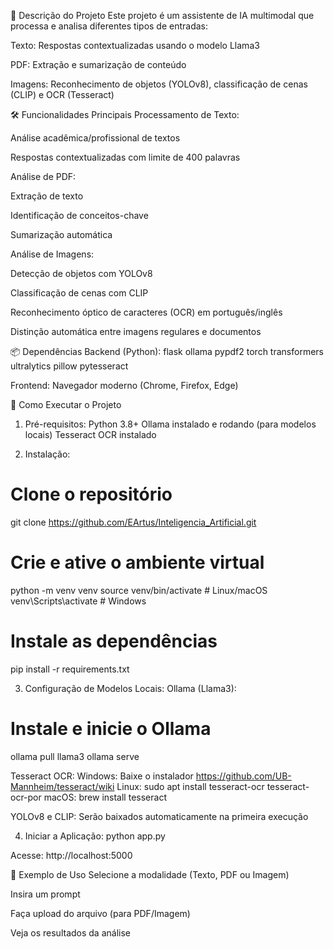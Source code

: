 📌 Descrição do Projeto
Este projeto é um assistente de IA multimodal que processa e analisa diferentes tipos de entradas:

Texto: Respostas contextualizadas usando o modelo Llama3

PDF: Extração e sumarização de conteúdo

Imagens: Reconhecimento de objetos (YOLOv8), classificação de cenas (CLIP) e OCR (Tesseract)

🛠️ Funcionalidades Principais
Processamento de Texto:

Análise acadêmica/profissional de textos

Respostas contextualizadas com limite de 400 palavras

Análise de PDF:

Extração de texto

Identificação de conceitos-chave

Sumarização automática

Análise de Imagens:

Detecção de objetos com YOLOv8

Classificação de cenas com CLIP

Reconhecimento óptico de caracteres (OCR) em português/inglês

Distinção automática entre imagens regulares e documentos

📦 Dependências
Backend (Python):
flask
ollama
pypdf2
torch
transformers
ultralytics
pillow
pytesseract

Frontend:
Navegador moderno (Chrome, Firefox, Edge)



🚀 Como Executar o Projeto
1. Pré-requisitos:
Python 3.8+
Ollama instalado e rodando (para modelos locais)
Tesseract OCR instalado

2. Instalação:
# Clone o repositório
git clone https://github.com/EArtus/Inteligencia_Artificial.git

# Crie e ative o ambiente virtual
python -m venv venv
source venv/bin/activate  # Linux/macOS
venv\Scripts\activate     # Windows

# Instale as dependências
pip install -r requirements.txt


3. Configuração de Modelos Locais:
Ollama (Llama3):
# Instale e inicie o Ollama
ollama pull llama3
ollama serve



Tesseract OCR:
Windows: Baixe o instalador https://github.com/UB-Mannheim/tesseract/wiki
Linux: sudo apt install tesseract-ocr tesseract-ocr-por
macOS: brew install tesseract

YOLOv8 e CLIP:
Serão baixados automaticamente na primeira execução


4. Iniciar a Aplicação:
python app.py

Acesse: http://localhost:5000

📄 Exemplo de Uso
Selecione a modalidade (Texto, PDF ou Imagem)

Insira um prompt 

Faça upload do arquivo (para PDF/Imagem)

Veja os resultados da análise





